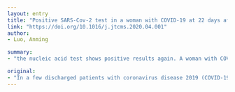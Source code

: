 ```yaml
---
layout: entry
title: "Positive SARS-Cov-2 test in a woman with COVID-19 at 22 days after hospital discharge: A case report"
link: "https://doi.org/10.1016/j.jtcms.2020.04.001"
author:
- Luo, Anming

summary:
- "the nucleic acid test shows positive results again. A woman with COVID-19 was discharged from the hospital after integrative treatment with traditional Chinese and Western medicine because she met the discharge standards. Anal tests and coronavirus antibody tests should be combined with throat swab tests to further develop the diagnosis and discharge standards for patients with the disease. Whether this is due to relapse of the disease, reinfection by the virus, or a false-positive result at hospital discharge is worth exploring."

original:
- "In a few discharged patients with coronavirus disease 2019 (COVID-19), the nucleic acid test shows positive results again. Whether this is due to relapse of the disease, reinfection by the virus, or a false-positive result at hospital discharge is worth exploring. Case presentation A woman with COVID-19 was discharged from the hospital after integrative treatment with traditional Chinese and Western medicine because she met the discharge standards. However, she obtained positive results on a nucleic acid test 22 days later. Conclusion Based on this positive test result in a discharged patient with COVID-19, anal tests and coronavirus antibody tests should be combined with throat swab tests to further develop the diagnosis and discharge standards for patients with COVID-19."
---
```


